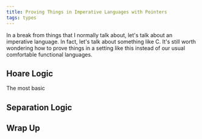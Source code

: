 ```yaml
---
title: Proving Things in Imperative Languages with Pointers
tags: types
---
```


In a break from things that I normally talk about, let's talk about an
imperative language. In fact, let's talk about something like C. It's
still worth wondering how to prove things in a setting like this
instead of our usual comfortable functional languages.

## Hoare Logic

The most basic

## Separation Logic

## Wrap Up
